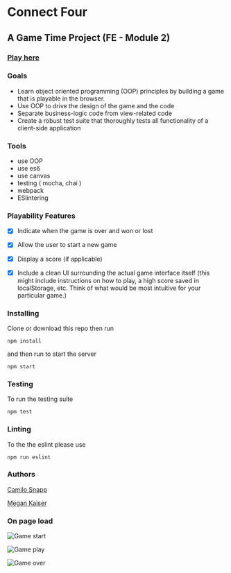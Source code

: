 # Connect Four
## A Game Time Project (FE - Module 2)
### [Play here](https://mrayanne113.github.io/connect-four/ "play here")

### Goals
* Learn object oriented programming (OOP) principles by building a game that is playable in the browser.
* Use OOP to drive the design of the game and the code
* Separate business-logic code from view-related code
* Create a robust test suite that thoroughly tests all functionality of a client-side application

### Tools
* use OOP
* use es6
* use canvas
* testing ( mocha, chai )
* webpack
* ESlintering

### Playability Features
* [X] Indicate when the game is over and won or lost
* [X] Allow the user to start a new game
* [X] Display a score (if applicable)
* [X] Include a clean UI surrounding the actual game interface itself (this might include instructions on how to play, a high score saved in localStorage, etc. Think of what would be most intuitive for your particular game.)


### Installing

Clone or download this repo then run 


```npm install```


and then run to start the server

```npm start```

### Testing 

To run the testing suite

```npm test```

### Linting 

To the the eslint please use

```npm run eslint```


### Authors

[Camilo Snapp](https://github.com/CamArturo "His Github Homepage")

[Megan Kaiser](https://github.com/mrayanne113 "Her Github Homepage")

### On page load

![Game start](img/game-start.png "Game start")

![Game play](img/game-play.png "Game play")

![Game over](img/game-win.png "Game over")

